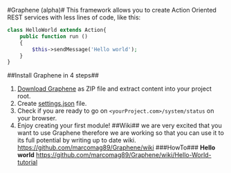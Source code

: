 #Graphene (alpha)#
This framework allows you to create Action Oriented REST services with less lines of code, like this:
```PHP
class HelloWorld extends Action{
	public function run ()
	{
		$this->sendMessage('Hello world');
	}
}
```
##Install Graphene in 4 steps##
1. [Download Graphene](https://github.com/marcomag89/Graphene/archive/aluminium-v0.1.1.zip) as ZIP file and extract content into your project root.
2. Create [settings.json](https://github.com/marcomag89/Graphene/archive/) file.
3. Check if you are ready to go on `<yourProject.com>/system/status` on your browser.
4. Enjoy creating your first module!
##Wiki##
we are very excited that you want to use Graphene therefore we are working so that you can use it to its full potential by writing up to date wiki.
https://github.com/marcomag89/Graphene/wiki
###HowTo###
**Hello world** https://github.com/marcomag89/Graphene/wiki/Hello-World-tutorial
